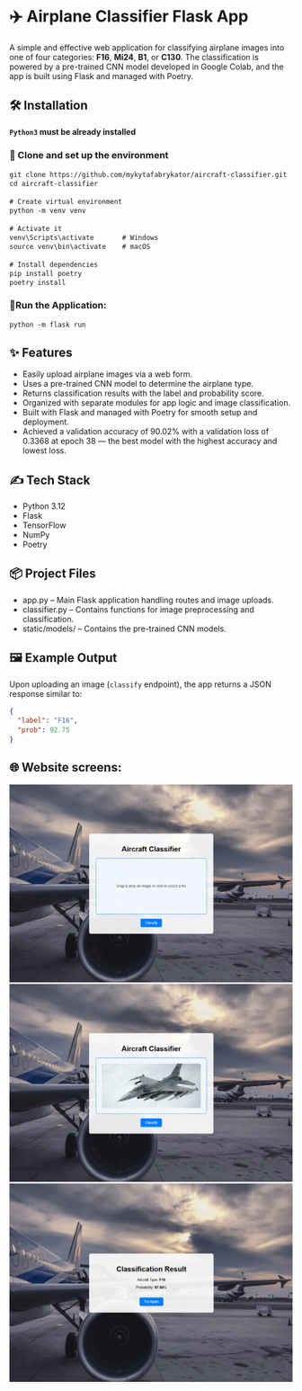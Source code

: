 # ✈️ Airplane Classifier Flask App

A simple and effective web application for classifying airplane images into one of four categories: **F16**, **Mi24**, **B1**, or **C130**. 
The classification is powered by a pre-trained CNN model developed in Google Colab, and the app is built using Flask and managed with Poetry.

## 🛠 Installation

**`Python3` must be already installed**

### 🔄 Clone and set up the environment

```shell
git clone https://github.com/mykytafabrykator/aircraft-classifier.git
cd aircraft-classifier

# Create virtual environment
python -m venv venv

# Activate it
venv\Scripts\activate       # Windows
source venv\bin\activate    # macOS

# Install dependencies
pip install poetry
poetry install
```

### 🚀Run the Application:
```shell
python -m flask run 
```

## ✨ Features

- Easily upload airplane images via a web form.
- Uses a pre-trained CNN model to determine the airplane type.
- Returns classification results with the label and probability score.
- Organized with separate modules for app logic and image classification.
- Built with Flask and managed with Poetry for smooth setup and deployment.
- Achieved a validation accuracy of 90.02% with a validation loss of 0.3368 at epoch 38 — the best model with the highest accuracy and lowest loss.

## ✍️ Tech Stack

- Python 3.12
- Flask
- TensorFlow
- NumPy
- Poetry

## 📦 Project Files
- app.py – Main Flask application handling routes and image uploads.
- classifier.py – Contains functions for image preprocessing and classification.
- static/models/ – Contains the pre-trained CNN models.

## 🖼️ Example Output
Upon uploading an image (`classify` endpoint), the app returns a JSON response similar to:
```json
{
  "label": "F16",
  "prob": 92.75
}
```
## 🌐 Website screens:
![Home Page](static/website_screens/home.png)
![Image drop](static/website_screens/add_image.png)
![Result](static/website_screens/result.png)